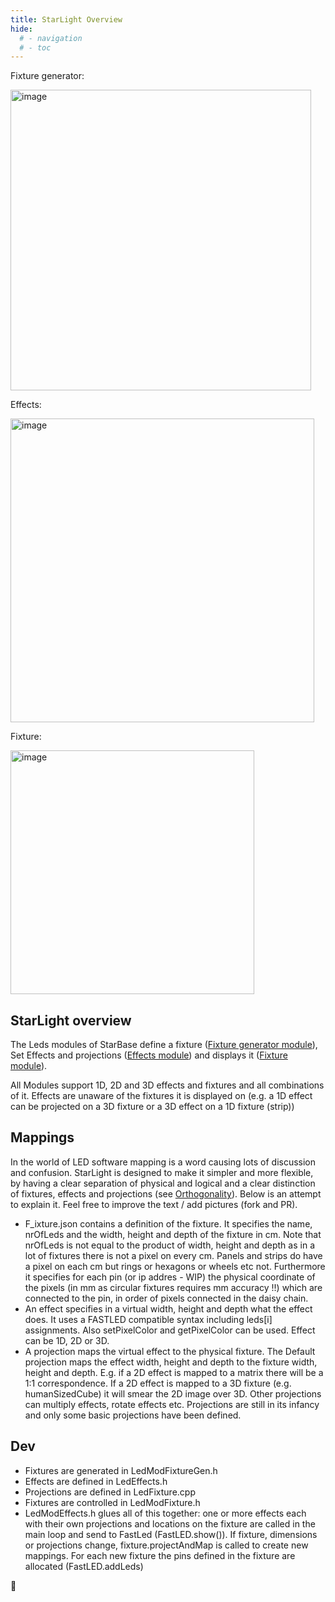 ```yaml
---
title: StarLight Overview
hide:
  # - navigation
  # - toc
---
```


Fixture generator:

<img width="481" alt="image" src="https://github.com/ewowi/StarDocs/assets/138451817/06cc1d89-ce54-4feb-8023-581bfce16fbd">

Effects:

<img width="486" alt="image" src="https://github.com/ewowi/StarDocs/assets/138451817/7a4637e5-383a-4935-8057-9cd7ba64b427">

Fixture:

<img width="390" alt="image" src="https://github.com/ewowi/StarDocs/assets/138451817/59dc199c-6697-43f4-9a1b-f8413005aa5f">

## StarLight overview

The Leds modules of StarBase define a fixture ([Fixture generator module](https://ewowi.github.io/StarDocs/LedMod/LedModFixture%20Generator/)), Set Effects and projections ([Effects module](https://ewowi.github.io/StarDocs/LedMod/LedModEffects/)) and displays it ([Fixture module](https://ewowi.github.io/StarDocs/LedMod/LedModFixture/)).

All Modules support 1D, 2D and 3D effects and fixtures and all combinations of it. Effects are unaware of the fixtures it is displayed on (e.g. a 1D effect can be projected on a 3D fixture or a 3D effect on a 1D fixture (strip))

## Mappings

In the world of LED software mapping is a word causing lots of discussion and confusion. StarLight is designed to make it simpler and more flexible, by having a clear separation of physical and logical and a clear distinction of fixtures, effects and projections (see [Orthogonality](https://ewowi.github.io/StarDocs/StarBase/StandardsAndGuidelines/)). Below is an attempt to explain it. Feel free to improve the text / add pictures (fork and PR).

* F_ixture.json contains a definition of the fixture. It specifies the name, nrOfLeds and the width, height and depth of the fixture in cm. Note that nrOfLeds is not equal to the product of width, height and depth as in a lot of fixtures there is not a pixel on every cm. Panels and strips do have a pixel on each cm but rings or hexagons or wheels etc not. Furthermore it specifies for each pin (or ip addres - WIP) the physical coordinate of the pixels (in mm as circular fixtures requires mm accuracy !!) which are connected to the pin, in order of pixels connected in the daisy chain.
* An effect specifies in a virtual width, height and depth what the effect does. It uses a FASTLED compatible syntax including leds[i] assignments. Also setPixelColor and getPixelColor can be used. Effect can be 1D, 2D or 3D.
* A projection maps the virtual effect to the physical fixture. The Default projection maps the effect width, height and depth to the fixture width, height and depth. E.g. if a 2D effect is mapped to a matrix there will be a 1:1 correspondence. If a 2D effect is mapped to a 3D fixture (e.g. humanSizedCube) it will smear the 2D image over 3D. Other projections can multiply effects, rotate effects etc. Projections are still in its infancy and only some basic projections have been defined.

## Dev

* Fixtures are generated in LedModFixtureGen.h
* Effects are defined in LedEffects.h
* Projections are defined in LedFixture.cpp
* Fixtures are controlled in LedModFixture.h
* LedModEffects.h glues all of this together: one or more effects each with their own projections and locations on the fixture are called in the main loop and send to FastLed (FastLED.show()). If fixture, dimensions or projections change, fixture.projectAndMap is called to create new mappings. For each new fixture the pins defined in the fixture are allocated (FastLED.addLeds)

🚧

